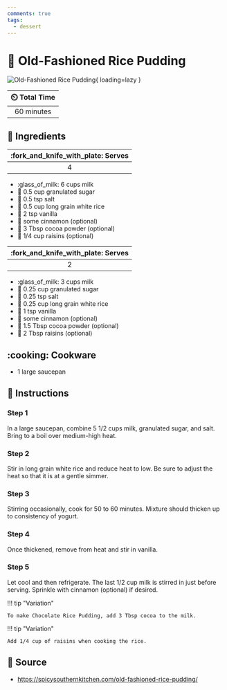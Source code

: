 ```yaml
---
comments: true
tags:
  - dessert
---
```

# :rice: Old-Fashioned Rice Pudding

![Old-Fashioned Rice Pudding][1]{ loading=lazy }

| :timer_clock: Total Time |
|:-----------------------: |
| 60 minutes               |

## :salt: Ingredients

| :fork_and_knife_with_plate: Serves |
|:----------------------------------:|
| 4                                  |

- :glass_of_milk: 6 cups milk
- :candy: 0.5 cup granulated sugar
- :salt: 0.5 tsp salt
- :rice: 0.5 cup long grain white rice
- :icecream: 2 tsp vanilla
- :custard: some cinnamon (optional)
- :chocolate_bar: 3 Tbsp cocoa powder (optional)
- :grapes: 1/4 cup raisins (optional)

| :fork_and_knife_with_plate: Serves |
|:----------------------------------:|
| 2                                  |

- :glass_of_milk: 3 cups milk
- :candy: 0.25 cup granulated sugar
- :salt: 0.25 tsp salt
- :rice: 0.25 cup long grain white rice
- :icecream: 1 tsp vanilla
- :custard: some cinnamon (optional)
- :chocolate_bar: 1.5 Tbsp cocoa powder (optional)
- :grapes: 2 Tbsp raisins (optional)

## :cooking: Cookware

- 1 large saucepan

## :pencil: Instructions

### Step 1

In a large saucepan, combine 5 1/2 cups milk, granulated sugar, and salt. Bring to a boil over medium-high heat.

### Step 2

Stir in long grain white rice and reduce heat to low. Be sure to adjust the heat so that it is at a gentle simmer.

### Step 3

Stirring occasionally, cook for 50 to 60 minutes. Mixture should thicken up to consistency of yogurt.

### Step 4

Once thickened, remove from heat and stir in vanilla.

### Step 5

Let cool and then refrigerate. The last 1/2 cup milk is stirred in just before serving. Sprinkle with cinnamon
(optional) if desired.


!!! tip "Variation"

    To make Chocolate Rice Pudding, add 3 Tbsp cocoa to the milk.

!!! tip "Variation"

    Add 1/4 cup of raisins when cooking the rice.

## :link: Source

- <https://spicysouthernkitchen.com/old-fashioned-rice-pudding/>

[1]: <../assets/images/old-fashioned-rice-pudding.jpg>
